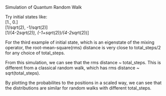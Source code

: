 Simulation of Quantum Random Walk

Try initial states like:   
[1., 0.]   
[1/sqrt(2), -1/sqrt(2)]   
[1/(4-2*sqrt(2)), (-1+sqrt(2))/(4-2*sqrt(2))]   

For the third example of initial state, which is an eigenstate of the mixing operator, the root-mean-square(rms) distance is very close to total_steps/2 for any choice of total_steps.

From this simulation, we can see that the rms distance ~ total_steps. This is different from a classical random walk, which has rms distance ~ sqrt(total_steps).

By plotting the probabilites to the positions in a scaled way, we can see that the distributions are similar for random walks with different total_steps.